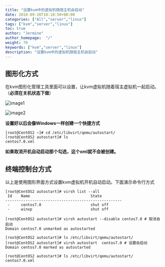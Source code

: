 ```yaml
---
title: "设置kvm中的虚拟机随宿主机自启动"
date: 2018-09-26T10:10:50+08:00
categories: ["All","server","linux"]
tags: ["kvm","server","linux"]
toc: true
author: "Jermine"
author_homepage:  "/"
weight: 70
keywords: ["kvm","server","linux"]
description: "设置kvm中的虚拟机随宿主机自启动"
---
```


## 图形化方式

在kvm图形化管理工具里面可以设置，让kvm虚拟机随着宿主虚拟机一起启动。（**必须在关机状态下做**）

![image1](https://images2018.cnblogs.com/blog/383260/201805/383260-20180523110156983-385647098.png)

![image2](https://images2018.cnblogs.com/blog/383260/201805/383260-20180523110415167-561331291.png)


**设置好以后会像Windows一样创建一个快捷方式**

```
[root@CentOS2 ~]# cd /etc/libvirt/qemu/autostart/
[root@CentOS2 autostart]# ls
centos7.0.xml
```

**如果取消开机自动启动那个勾选，这个xml就不会被创建。**

## 终端控制台方式

以上是使用图形界面方式设置kvm虚拟机开机自动启动。下面演示命令行方式

```
[root@CentOS2 autostart]# virsh list --all
 Id    Name                           State
----------------------------------------------------
 -     centos7.0                      shut off
 -     winxp                          shut off

[root@CentOS2 autostart]# virsh autostart --disable centos7.0 # 取消自启动
Domain centos7.0 unmarked as autostarted

[root@CentOS2 autostart]# ls /etc/libvirt/qemu/autostart/
[root@CentOS2 autostart]# virsh autostart  centos7.0 # 设置自启动
Domain centos7.0 marked as autostarted

[root@CentOS2 autostart]# ls /etc/libvirt/qemu/autostart/
centos7.0.xml
```

